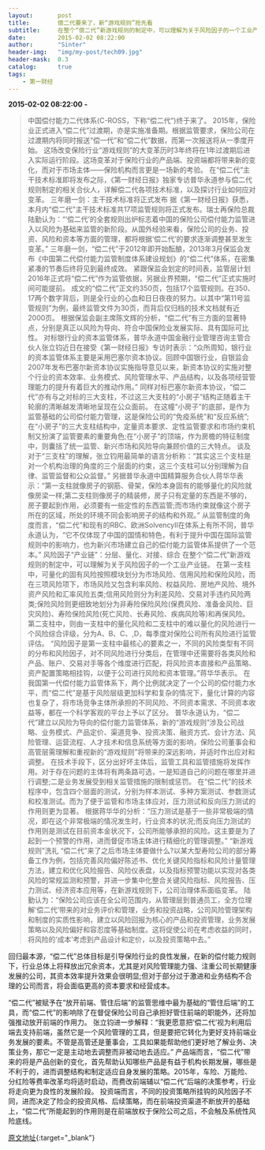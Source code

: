 ```yaml
---
layout:       post
title:        偿二代要来了，新“游戏规则”抢先看
subtitle:     在整个“偿二代”新游戏规则的制定中，可以理解为关于风险因子的一个工业产业链。
date:         2015-02-02 08:22:00
author:       "Sinter"
header-img:   "img/my-post/tech09.jpg"
header-mask:  0.3
catalog:      true
tags:
    - 第一财经
---
```


**2015-02-02 08:22:00**  **-**

> 中国偿付能力二代体系(C-ROSS，下称“偿二代”)终于来了。
2015年，保险业正式进入“偿二代”过渡期，亦是实施准备期。根据监管要求，保险公司在过渡期内将同时报送“偿一代”和“偿二代”数据，而第一次报送将从一季度开始。
这场改变保险行业“游戏规则”的大变革历时3年终将在1年过渡期后进入实际运行阶段。这场变革对于保险行业的产品端、投资端都将带来新的变化，而对于市场主体——保险机构而言更是一场新的考验。
在“偿二代”主干技术标准即将发布之际，《第一财经日报》独家专访普华永道参与偿二代规则制定的相关合伙人，详解偿二代各项技术标准，以及探讨行业如何应对变革。
三年磨一剑：主干技术标准将正式发布
据《第一财经日报》获悉，本月内“偿二代”主干技术标准共17项监管规则将正式发布。瑞士再保险总裁陆勤认为：“‘偿二代’的全套规则出炉标志着中国的保险公司偿付能力监管进入以风险为基础来监管的新阶段。从国外经验来看，保险公司的业务、投资、风险和资本等方面的管理，都将根据‘偿二代’的要求逐渐调整甚至发生变革。”
三年磨一剑，“偿二代”于2012年即开始酝酿，2013年3月保监会发布《中国第二代偿付能力监管制度体系建设规划》的“偿二代”体系，在密集紧凑的节奏后终将见到最终成效。
紧跟保监会划定的时间表，监管层计划2016年正式将“偿二代”作为监管依据，另据业界预期，“偿二代”正式实施时间可能提前。
成文的“偿二代”正文约350页，包括17个监管规则。在350、17两个数字背后，则是全行业的心血和日日夜夜的努力。以其中“第11号监管规则”为例，最终监管文件为30页，而背后仅归档的技术文档就有近2000页。
根据保监会副主席陈文辉的分析，“偿二代”有三方面的显著特点，分别是真正以风险为导向、符合中国保险业发展实际、具有国际可比性。
对标银行业的资本监管体系，普华永道中国金融行业管理咨询主管合伙人张立钧近日在接受《第一财经日报》专访时表示：“众所周知，银行业的资本监管体系主要是采用巴塞尔资本协议。回顾中国银行业，自银监会2007年发布巴塞尔新资本协议实施指导意见以来，新资本协议的实施对整个行业的资本效率、业务模式、风险管理水平、产品结构，以及各项经营管理能力的提升有着巨大的推动作用。”
同样对标巴塞尔新资本协议，“偿二代”亦有与之对标的三大支柱，不过这三大支柱的“小房子”结构正随着主干轮廓的清晰越发清晰地呈现在公众面前。
在这幢“小房子”的底部，是作为监管基础的公司偿付能力管理，这是保险公司的“免疫系统”和“反应系统”;在“小房子”的三大支柱结构中，定量资本要求、定性监管要求和市场约束机制又扮演了监管要素的重要角色;在“小房子”的顶端，作为房檐的特征制度中，则囊括了统一监管、新兴市场和风险导向兼顾价值的三大特点。
谈及对于“三支柱”的理解，张立钧用最简单的语言分析称：“其实这三个支柱是对一个机构治理的角度的三个层面的约束，这三个支柱可以分别理解为自律、监管监督和公众监督。”
另据普华永道中国精算服务合伙人蒋华华表示：“第一支柱就像房子的钢筋、骨架，保险本身固有的能够量化的风险就像房梁一样;第二支柱则像房子的精装修，房子只有定量的东西是不够的，房子要起到作用，必须要有一些定性的东西监管;而市场约束就像这个房子所在的区域，所处的环境不同会影响房子的结构和外观。”
从监管制度的角度而言，“偿二代”和现有的RBC、欧洲SolvencyⅡ在体系上有所不同，普华永道认为，“它不仅体现了中国的国情和特色，有利于提升中国在国际监管规则中的影响力，也为新兴市场建立自己的偿付能力监管体系提供了一个范本。”
风险因子“产业链”：分层、量化、对接、综合
在整个“偿二代”新游戏规则的制定中，可以理解为关于风险因子的一个工业产业链。
在第一支柱中，可量化的固有风险按照模块划分为市场风险、信用风险和保险风险，而在三项风险项下，市场风险又包含利率风险、权益风险、房地产风险、境外资产风险和汇率风险五类;信用风险则分为利差风险、交易对手违约风险两类;保险风险则更细致地划分为非寿险保险风险(保费风险、准备金风险、巨灾风险)、寿险保险风险(死亡风险、长寿风险、疾病风险等)和再保风险。
第二支柱中，则由一支柱中的量化风险和二支柱中的难以量化的风险进行一个风险综合评级，分为A、B、C、,D，每季度对保险公司所有风险进行监管评估。
“风险因子是第一支柱中最核心的要素之一，不同的风险类型有不同的分布和风险因子，对不同风险进行分类后，在管理中还需要将各类风险和产品、账户、交易对手等各个维度进行匹配，将风险资本直接和产品策略、资产配置策略相挂钩，以便于公司进行风险和资本管理。”蒋华华表示。
在我国第一代偿付能力监管体系下，两个比例就决定了一个公司的偿付能力水平，而“偿二代”是基于风险层级更加科学和复杂的情况下，量化计算的内容也复杂了，将市场竞争主体所承担的不同风险、不同资本需求、不同资本收益等，都在一个科学客观的平台上予以了区分。
普华永道认为，“偿二代”建立以风险为导向的偿付能力监管体系，新的“游戏规则”涉及公司战略、业务模式、产品定价、渠道竞争、投资决策、融资方式、会计方法、风险管理、运营流程、人才技术和信息系统等方面的影响，保险公司董事会和高管层需理解和重视新的“游戏规则”将带来的深远影响，并适时作出应对和调整。
在技术手段下，区分出好坏主体后，监管工具和监管措施将发挥作用。对于存在问题的主体将有两条路可选，一是知道自己的问题在哪里并进行调整;二是业务发展受到相关监管措施的限制或惩罚。
在“偿二代”的技术程序中，包含四个层面的测试，分别为样本测试、多种方案测试、参数测试和校准测试。而为了便于监管和市场主体应对，压力测试和反向压力测试的作用则更为显著。
根据蒋华华的分析：“压力测试是基于一些非常极端的情况，即在这个非常极端的情况发生时，行业资本的状况;而反向压力测试的作用则是测试在目前资本金状况下，公司所能够承担的风险。这主要是为了起到一个预警的作用，进而督促市场主体进行精细化的管理调整。”
“新游戏规则”洗礼
“偿二代”来了之后市场主体要做什么?以某大型寿险公司的部分筹备工作为例，包括完善风险偏好陈述书、优化关键风险指标和风险计量管理方法，建立和优化风险报告、风险仪表盘，以及指标预警功能以实现对各类风险的常规监测和预警，并进一步集中化整合关键风险指标、风险报告、压力测试、经济资本应用等，在新游戏规则下，公司治理体系面临变革。
陆勤认为：“保险公司应该在全公司范围内，从管理层到普通员工，全方位理解‘偿二代’带来的对业务评价和管理，业务和投资战略，公司风险管理架构和制度的实质性影响，建立以风险回报为核心的产品和投资管理，业务发展策略以及风险偏好和容忍度等基础制度。这将促使公司在考虑收益的同时，将风险的‘成本’考虑到产品设计和定价，以及投资策略中去。”

回归最本源，“偿二代”总体目标是引导保险行业的良性发展，在新的偿付能力规则下，行业总体上将释放出冗余资本，尤其是对风险管理能力强、注重公司长期健康发展的公司，其资本效率提升效果会很明显;但对于部分过于激进和业务结构不合理的公司而言，将会面临更高的资本要求和经营成本。

“偿二代”被赋予在“放开前端、管住后端”的监管思维中最为基础的“管住后端”的工具，而“偿二代”的影响除了在督促保险公司自己承担好管住前端的职能外，还将加强推动放开前端的作用力。
张立钧进一步解释：“我更愿意把‘偿二代’视为利用后端去支持前端，虽然它是一个风险管理的工具，但是要把它转化为更好支持前端业务发展的要素。不管是高管还是董事会，工具如果能帮助他们更好地了解业务、决策业务，那它一定是主动地去调整而非被动地去适应。”
产品端而言，“偿二代”带来的将是产品创新的变化，首先帮助认知哪些产品是有益于机构长期发展，哪些是不利于的，进而调整结构和制定适应自身发展的策略。2015年，车险、万能险、分红险等费率改革均将适时启动，而费改前端辅以“偿二代”后端的决策参考，行业将走向更为良性的发展阶段。
投资端而言，不同的投资策略所挂钩的风险因子不同，进而决定了险企的投资风格、后续策略，而在前端投资渠道不断放开的基础上，“偿二代”所能起到的作用则是在前端放权于保险公司之后，不会触及系统性风险底线。


[原文地址](http://www.yicai.com/news/4570810.html){:target="_blank"}


